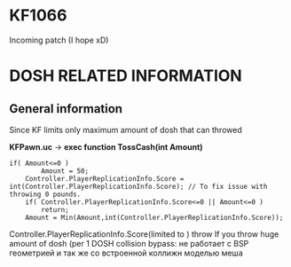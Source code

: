 # KF1066
Incoming patch (I hope xD)

# DOSH RELATED INFORMATION
## General information
Since KF limits only maximum amount of dosh that can throwed

**KFPawn.uc** -> **exec function TossCash(int Amount)**
```unrealscript
if( Amount<=0 )
        Amount = 50;
    Controller.PlayerReplicationInfo.Score = int(Controller.PlayerReplicationInfo.Score); // To fix issue with throwing 0 pounds.
    if( Controller.PlayerReplicationInfo.Score<=0 || Amount<=0 )
        return;
    Amount = Min(Amount,int(Controller.PlayerReplicationInfo.Score));
```
Controller.PlayerReplicationInfo.Score(limited to )
throw If you throw huge amount of dosh (per 1
DOSH collision bypass: не работает с BSP геометрией и так же со встроенной коллижн моделью меша
